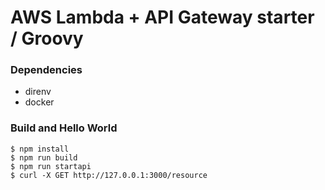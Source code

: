 AWS Lambda + API Gateway starter / Groovy 
===============================================

### Dependencies

* direnv
* docker


### Build and Hello World

    $ npm install
    $ npm run build
    $ npm run startapi
    $ curl -X GET http://127.0.0.1:3000/resource 
